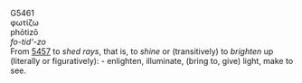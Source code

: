 G5461  
φωτίζω  
phōtizō  
*fo-tid‘-zo*  
From [5457](g5457) to *shed* *rays*, that is, to *shine* or
(transitively) to *brighten* up (literally or figuratively): -
enlighten, illuminate, (bring to, give) light, make to see.  

